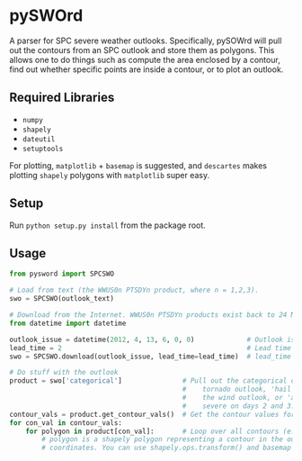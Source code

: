 # pySWOrd
A parser for SPC severe weather outlooks. Specifically, pySOWrd will pull out the contours from an SPC outlook and store them as polygons. This allows one to do things such as compute the area enclosed by a contour, find out whether specific points are inside a contour, or to plot an outlook.

## Required Libraries
* `numpy`
* `shapely`
* `dateutil`
* `setuptools`

For plotting, `matplotlib` + `basemap` is suggested, and `descartes` makes plotting `shapely` polygons with `matplotlib` super easy.

## Setup
Run `python setup.py install` from the package root.

## Usage
```python
from pysword import SPCSWO

# Load from text (the WWUS0n PTSDYn product, where n = 1,2,3).
swo = SPCSWO(outlook_text)

# Download from the Internet. WWUS0n PTSDYn products exist back to 24 March 2005.
from datetime import datetime

outlook_issue = datetime(2012, 4, 13, 6, 0, 0)             # Outlook issuance time
lead_time = 2                                              # Lead time in the outlook in days
swo = SPCSWO.download(outlook_issue, lead_time=lead_time)  # lead_time defaults to 1 day if not specified.

# Do stuff with the outlook
product = swo['categorical']               # Pull out the categorical outlook (specify 'tornado' for the 
                                           #    tornado outlook, 'hail' for the hail outlook, 'wind' for
                                           #    the wind outlook, or 'any severe' for probability of any
                                           #    severe on days 2 and 3.).
contour_vals = product.get_contour_vals()  # Get the contour values for this outlook
for con_val in contour_vals:
    for polygon in product[con_val]:       # Loop over all contours (e.g. all SLGT risk areas)
        # polygon is a shapely polygon representing a contour in the outlook. The vertices are lat, lon
        # coordinates. You can use shapely.ops.transform() and basemap to transform to x, y coordinates.
```
